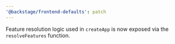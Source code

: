 ```yaml
---
'@backstage/frontend-defaults': patch
---
```


Feature resolution logic used in `createApp` is now exposed via the `resolveFeatures` function.
